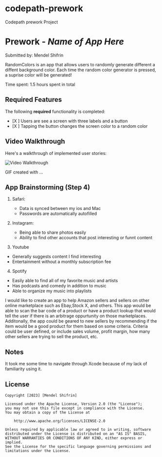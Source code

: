 # codepath-prework
Codepath prework Project
# Prework - *Name of App Here*

Submitted by: Mendel Shifrin

RandomColors is an app that allows users to randomly generate different a diffent background color. Each time the random color generator is pressed, a suprise color will be generated!

Time spent: 1.5 hours spent in total

## Required Features

The following **required** functionality is completed:

- [X ] Users are see a screen with three labels and a button
- [X ] Tapping the button changes the screen color to a random color
 
## Video Walkthrough

Here's a walkthrough of implemented user stories:

<img src='https://imgur.com/a/cj5ml9G.gif' title='Video Walkthrough' width='' alt='Video Walkthrough' />

<!-- Replace this with whatever GIF tool you used! -->
GIF created with ...  
<!-- Recommended tools:
[Kap](https://getkap.co/) for macOS
[ScreenToGif](https://www.screentogif.com/) for Windows
[peek](https://github.com/phw/peek) for Linux. -->

## App Brainstorming (Step 4)

1) Safari:
   - Data is synced between my ios and Mac 
   - Passwords are automatically autofilled 
   
2) Instagram:
   - Being able to share photos easily
   - Ability to find other accounts that post interesting or funnt content
   
3) Youtube
  - Generally suggests content I find interesting
  - Entertainment without a monthly subscription fee
  
4) Spotify 
  - Easily able to find all of my favorite music and artists
  - Has podcasts and comedy in addition to music
  - Able to organize my music into playlists

I would like to create an app to help Amazon sellers and sellers on other online marketplace such as Ebay,Stock X, and others. This app would be able to scan the bar code of a product or have a product lookup that would tell the user if there is an arbitrage oppurtunity on those marketplaces. Additonally, the app could be geared to new sellers by recommending if the item would be a good product for them based on some criteria. Criteria could be user defined, or include sales volume, profit margin, how many other sellers are trying to sell the product, etc.

## Notes

It took me some time to navigate through Xcode because of my lack of familiarity using it. 

## License

    Copyright [2023] [Mendel Shifrin]

    Licensed under the Apache License, Version 2.0 (the "License");
    you may not use this file except in compliance with the License.
    You may obtain a copy of the License at

        http://www.apache.org/licenses/LICENSE-2.0

    Unless required by applicable law or agreed to in writing, software
    distributed under the License is distributed on an "AS IS" BASIS,
    WITHOUT WARRANTIES OR CONDITIONS OF ANY KIND, either express or implied.
    See the License for the specific language governing permissions and
    limitations under the License.






